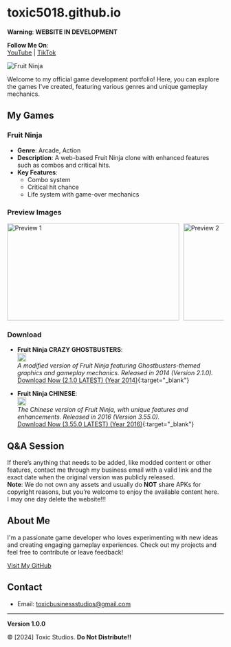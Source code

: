# toxic5018.github.io

**Warning**: **WEBSITE IN DEVELOPMENT**

**Follow Me On**:  
[YouTube](https://www.youtube.com/@toxic5018.3) | [TikTok](https://www.tiktok.com/@toxic5018yt)

![Fruit Ninja](./fruit-ninja.png)

Welcome to my official game development portfolio! Here, you can explore the games I've created, featuring various genres and unique gameplay mechanics.

## My Games

### Fruit Ninja
- **Genre**: Arcade, Action
- **Description**: A web-based Fruit Ninja clone with enhanced features such as combos and critical hits.
- **Key Features**:
  - Combo system
  - Critical hit chance
  - Life system with game-over mechanics

### Preview Images
<div style="display: flex; overflow-x: scroll;">
  <img src="https://play-lh.googleusercontent.com/V9WnBLaWFXUSTVXvAYsXTsZWTEFPgiGE82dpuFKXpXePXxddHo2NHNlaeL4DN0Jdyq8=w526-h296-rw" alt="Preview 1" width="400" height="225" style="margin-right: 10px;"/>
  <img src="https://play-lh.googleusercontent.com/s_tPMlpmk_9vzX3523Lk4ttR_IeQGqxOrkKVqLJtexX6EKTlWt1YLW8i18DHormKmg=w526-h296-rw" alt="Preview 2" width="400" height="225" style="margin-right: 10px;"/>
  <img src="https://play-lh.googleusercontent.com/dc31RwBORfwWBbMTgQinBROdMcsGUGPqRxlJI1RF1irAjR2x45TqQtJdqFqbDVX7rR8=w526-h296-rw" alt="Preview 3" width="400" height="225" style="margin-right: 10px;"/>
  <img src="https://play-lh.googleusercontent.com/R5kUH26mDQWD3Tj3UorhtibsDq7Qipa6LVqUsGb58pqCL_FnXxWF9yyfxFQ0fxpb5G9q=w526-h296-rw" alt="Preview 4" width="400" height="225" style="margin-right: 10px;"/>
</div>

### Download

- **Fruit Ninja CRAZY GHOSTBUSTERS**:  
  <img src="https://f4.bcbits.com/img/a0356558918_65" alt="FN Ghostbusters Icon" width="20" height="20"/>  
  *A modified version of Fruit Ninja featuring Ghostbusters-themed graphics and gameplay mechanics. Released in 2014 (Version 2.1.0).*  
  [Download Now (2.1.0 LATEST) (Year 2014)](https://www.mediafire.com/file/p281pfhcgdipw8n/Fruit_Ninja_Ghostbusters_Mod_By_Superstrongtaner_%2528Revised%2529.zip/file){:target="_blank"}

- **Fruit Ninja CHINESE**:  
  <img src="https://encrypted-tbn0.gstatic.com/images?q=tbn:ANd9GcSCZo4oOwnyhDDrrVgqF_HU1fKtr47mr-YSYQ&s" alt="FN Chinese Icon" width="20" height="20"/>  
  *The Chinese version of Fruit Ninja, with unique features and enhancements. Released in 2016 (Version 3.55.0).*  
  [Download Now (3.55.0 LATEST) (Year 2016)](https://www.mediafire.com/file/gqi330uzno5ka0d/Fruit_Ninja_Chinese_%2528Revised%2529.apk/file){:target="_blank"}

## Q&A Session
If there’s anything that needs to be added, like modded content or other features, contact me through my business email with a valid link and the exact date when the original version was publicly released.  
**Note**: We do not own any assets and usually do **NOT** share APKs for copyright reasons, but you’re welcome to enjoy the available content here.  
I may one day delete the website!!!

## About Me
I'm a passionate game developer who loves experimenting with new ideas and creating engaging gameplay experiences. Check out my projects and feel free to contribute or leave feedback!

[Visit My GitHub](https://github.com/toxic5018)

## Contact
- Email: toxicbusinessstudios@gmail.com

---

**Version 1.0.0**

© [2024] Toxic Studios. **Do Not Distribute!!**
